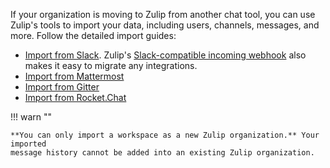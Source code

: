 If your organization is moving to Zulip from another chat tool, you can use
Zulip's tools to import your data, including users, channels, messages, and
more. Follow the detailed import guides:

* [Import from Slack](/help/import-from-slack). Zulip's [Slack-compatible
  incoming webhook](https://zulip.com/integrations/doc/slack_incoming) also
  makes it easy to migrate any integrations.
* [Import from Mattermost](/help/import-from-mattermost)
* [Import from Gitter](/help/import-from-gitter)
* [Import from Rocket.Chat](/help/import-from-rocketchat)

!!! warn ""

    **You can only import a workspace as a new Zulip organization.** Your imported
    message history cannot be added into an existing Zulip organization.
